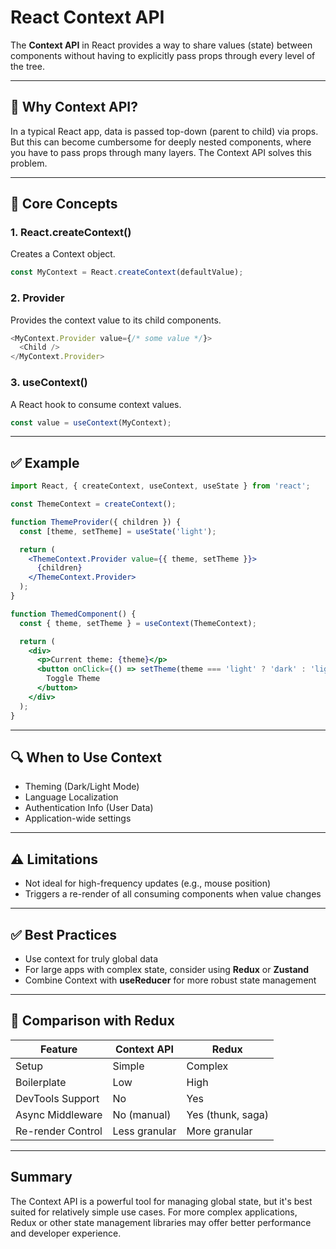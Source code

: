 
# React Context API

The **Context API** in React provides a way to share values (state) between components without having to explicitly pass props through every level of the tree.

---

## 📌 Why Context API?

In a typical React app, data is passed top-down (parent to child) via props. But this can become cumbersome for deeply nested components, where you have to pass props through many layers. The Context API solves this problem.

---

## 🧠 Core Concepts

### 1. **React.createContext()**
Creates a Context object.

```js
const MyContext = React.createContext(defaultValue);
```

### 2. **Provider**
Provides the context value to its child components.

```js
<MyContext.Provider value={/* some value */}>
  <Child />
</MyContext.Provider>
```

### 3. **useContext()**
A React hook to consume context values.

```js
const value = useContext(MyContext);
```

---

## ✅ Example

```jsx
import React, { createContext, useContext, useState } from 'react';

const ThemeContext = createContext();

function ThemeProvider({ children }) {
  const [theme, setTheme] = useState('light');

  return (
    <ThemeContext.Provider value={{ theme, setTheme }}>
      {children}
    </ThemeContext.Provider>
  );
}

function ThemedComponent() {
  const { theme, setTheme } = useContext(ThemeContext);

  return (
    <div>
      <p>Current theme: {theme}</p>
      <button onClick={() => setTheme(theme === 'light' ? 'dark' : 'light')}>
        Toggle Theme
      </button>
    </div>
  );
}
```

---

## 🔍 When to Use Context

- Theming (Dark/Light Mode)
- Language Localization
- Authentication Info (User Data)
- Application-wide settings

---

## ⚠️ Limitations

- Not ideal for high-frequency updates (e.g., mouse position)
- Triggers a re-render of all consuming components when value changes

---

## ✅ Best Practices

- Use context for truly global data
- For large apps with complex state, consider using **Redux** or **Zustand**
- Combine Context with **useReducer** for more robust state management

---

## 🔁 Comparison with Redux

| Feature            | Context API         | Redux                    |
|--------------------|---------------------|---------------------------|
| Setup              | Simple              | Complex                  |
| Boilerplate        | Low                 | High                     |
| DevTools Support   | No                  | Yes                      |
| Async Middleware   | No (manual)         | Yes (thunk, saga)        |
| Re-render Control  | Less granular       | More granular            |

---

## Summary

The Context API is a powerful tool for managing global state, but it's best suited for relatively simple use cases. For more complex applications, Redux or other state management libraries may offer better performance and developer experience.

